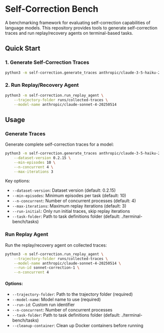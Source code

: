 # Self-Correction Bench

A benchmarking framework for evaluating self-correction capabilities of language models. This repository provides tools to generate self-correction traces and run replay/recovery agents on terminal-based tasks.

## Quick Start

### 1. Generate Self-Correction Traces
```bash
python3 -m self-correction.generate_traces anthropic/claude-3-5-haiku-20241022
```

### 2. Run Replay/Recovery Agent
```bash
python3 -m self-correction.run_replay_agent \
    --trajectory-folder runs/collected-traces \
    --model-name anthropic/claude-sonnet-4-20250514
```

## Usage

### Generate Traces

Generate complete self-correction traces for a model:

```bash
python3 -m self-correction.generate_traces anthropic/claude-3-5-haiku-20241022 \
    --dataset-version 0.2.15 \
    --min-episodes 10 \
    --n-concurrent 4 \
    --max-iterations 3
```

Key options:
- `--dataset-version`: Dataset version (default: 0.2.15)
- `--min-episodes`: Minimum episodes per task (default: 10)
- `--n-concurrent`: Number of concurrent processes (default: 4)
- `--max-iterations`: Maximum replay iterations (default: 3)
- `--run-initial`: Only run initial traces, skip replay iterations
- `--task-folder`: Path to task definitions folder (default: ./terminal-bench/tasks)

### Run Replay Agent

Run the replay/recovery agent on collected traces:

```bash
python3 -m self-correction.run_replay_agent \
    --trajectory-folder runs/collected-traces \
    --model-name anthropic/claude-sonnet-4-20250514 \
    --run-id sonnet-correction-1 \
    --n-concurrent 4
```

#### Options:
- `--trajectory-folder`: Path to the trajectory folder (required)
- `--model-name`: Model name to use (required)
- `--run-id`: Custom run identifier
- `--n-concurrent`: Number of concurrent processes
- `--task-folder`: Path to task definitions folder (default: ./terminal-bench/tasks)
- `--cleanup-container`: Clean up Docker containers before running